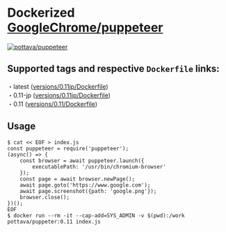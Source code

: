 # Dockerized [GoogleChrome/puppeteer](https://github.com/GoogleChrome/puppeteer)

[![pottava/puppeteer](http://dockeri.co/image/pottava/puppeteer)](https://hub.docker.com/r/pottava/puppeteer/)

## Supported tags and respective `Dockerfile` links:

・latest ([versions/0.11jp/Dockerfile](https://github.com/pottava/docker-puppeteer/blob/master/versions/0.11jp/Dockerfile))  
・0.11-jp ([versions/0.11jp/Dockerfile](https://github.com/pottava/docker-puppeteer/blob/master/versions/0.11jp/Dockerfile))  
・0.11 ([versions/0.11/Dockerfile](https://github.com/pottava/docker-puppeteer/blob/master/versions/0.11/Dockerfile))  

## Usage

```
$ cat << EOF > index.js
const puppeteer = require('puppeteer');
(async() => {
    const browser = await puppeteer.launch({
        executablePath: '/usr/bin/chromium-browser'
    });
    const page = await browser.newPage();
    await page.goto('https://www.google.com');
    await page.screenshot({path: 'google.png'});
    browser.close();
})();
EOF
$ docker run --rm -it --cap-add=SYS_ADMIN -v $(pwd):/work pottava/puppeter:0.11 index.js
```
